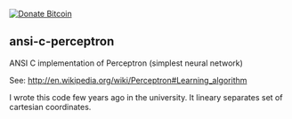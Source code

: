 [![Donate Bitcoin](https://img.shields.io/badge/donate-bitcoin-orange.svg)](https://richardknop.github.io/donate/)

ansi-c-perceptron
-----------------

ANSI C implementation of Perceptron (simplest neural network)

See: http://en.wikipedia.org/wiki/Perceptron#Learning_algorithm

I wrote this code few years ago in the university. It lineary separates set of cartesian coordinates.

